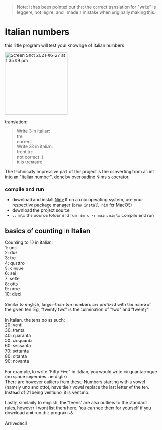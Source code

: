> Note: It has been pointed out that the correct translation for "write" is leggere, not legire, and I made a mistake when originally making this.

# Italian numbers
this little program will test your knowlage of italian numbers

<img width="206" alt="Screen Shot 2021-06-27 at 1 35 09 pm" src="https://user-images.githubusercontent.com/61964090/123534049-b2ab7700-d74c-11eb-8888-3e9799c9cb45.png">

translation:
> Write 3 in italian: <br>
> tre <br>
> correct! <br>
> Write 33 in italian: <br>
> trentitre <br>
> not correct :( <br>
> it is trentatre

The technically impressive part of this project is the converting from an int into an "italian number", done by overloading Nims `$` operator.

### compile and run
- download and install [Nim](https://nim-lang.org/install.html); If on a unix operating system, use your respective package manager (`brew install nim` for MacOS)
- download the project source
- `cd` into the source folder and run `nim c -r main.nim` to compile and run

## basics of counting in Italian
Counting to 10 in italian: <br>
1: uno<br>
2: due<br>
3: tre<br>
4: quattro<br>
5: cinque<br>
6: sei<br>
7: sette<br>
8: otto<br>
9: nove<br>
10: dieci<br>
<br>
Similar to english, larger-than-ten numbers are prefixed with the name of the given ten. Eg, "twenty two" is the culmination of "two" and "twenty". <br><br>
In Italian, the tens go as such:<br>
20: venti<br>
30: trenta<br>
40: quaranta<br>
50: cinquanta<br>
60: sessanta<br>
70: settanta<br>
80: ottanta<br>
90: novanta <br>
<br>
For example, to write "Fifty Five" in italian, you would write cinquantacinque (no space seperates the digits)<br>
There are however outliers from these; Numbers starting with a vowel (namely uno and otto), have their vowel replace the last letter of the ten.<br>
Instead of 21 being ventiuno, it is ventuno.<br>
<br>
Lastly, similarily to english, the "teens" are also outliers to the standard rules, however I wont list them here; You can see them for yourself if you download and run this program :3<br>
<br>
Arrivedeci!
